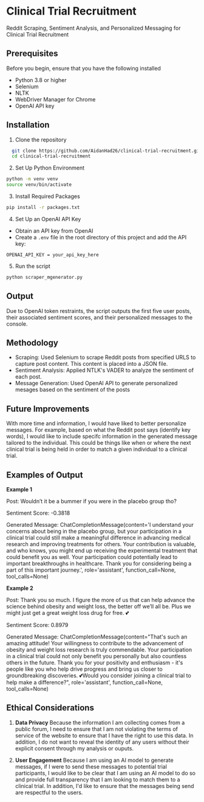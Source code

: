 
# Clinical Trial Recruitment

Reddit Scraping, Sentiment Analysis, and Personalized Messaging for Clinical Trial
Recruitment


## Prerequisites

Before you begin, ensure that you have the following installed
- Python 3.8 or higher
- Selenium
- NLTK
- WebDriver Manager for Chrome
- OpenAI API key

## Installation

1. Clone the repository
```bash
  git clone https://github.com/AidanHad26/clinical-trial-recruitment.git
  cd clinical-trial-recruitment
```
2. Set Up Python Environment
```bash
python -m venv venv
source venv/bin/activate
```
3. Install Required Packages
```bash
pip install -r packages.txt
```
4. Set Up an OpenAI API Key
- Obtain an API key from OpenAI
- Create a `.env` file in the root directory of this project and add the API key:
```
OPENAI_API_KEY = your_api_key_here
```
5. Run the script
```bash
python scraper_mgenerator.py
```
## Output
Due to OpenAI token restraints, the script outputs the first five user posts, their associated sentiment scores, and their personalized messages to the console. 

## Methodology
- Scraping: Used Selenium to scrape Reddit posts from specified URLS to capture post content. This content is placed into a JSON file. 
- Sentiment Analysis: Applied NTLK's VADER to analyze the sentiment of each post.
- Message Generation: Used OpenAI API to generate personalized mesages based on the sentiment of the posts

## Future Improvements
With more time and information, I would have liked to better personalize messages. For example, based on what the Reddit post says (identify key words), I would like to include specifc information in the generated message tailored to the individual. This could be things like when or where the next clinical trial is being held in order to match a given individual to a clinical trial. 

## Examples of Output

**Example 1**

Post: Wouldn’t it be a bummer if you were in the placebo group tho?

Sentiment Score: -0.3818

Generated Message: ChatCompletionMessage(content='I understand your concerns about being in the placebo group, but your participation in a clinical trial could still make a meaningful difference in advancing medical research and improving treatments for others. Your contribution is valuable, and who knows, you might end up receiving the experimental treatment that could benefit you as well. Your participation could potentially lead to important breakthroughs in healthcare. Thank you for considering being a part of this important journey.', role='assistant', function_call=None, tool_calls=None)

**Example 2**

Post: Thank you so much. I figure the more of us that can help advance the science behind obesity and weight loss, the better off we’ll all be. Plus we might just get a great weight loss drug for free. 💕

Sentiment Score: 0.8979

Generated Message: ChatCompletionMessage(content="That's such an amazing attitude! Your willingness to contribute to the advancement of obesity and weight loss research is truly commendable. Your participation in a clinical trial could not only benefit you personally but also countless others in the future. Thank you for your positivity and enthusiasm - it's people like you who help drive progress and bring us closer to groundbreaking discoveries. 💕Would you consider joining a clinical trial to help make a difference?", role='assistant', function_call=None, tool_calls=None)

## Ethical Considerations

1. **Data Privacy**
Because the information I am collecting comes from a public forum, I need to ensure that I am not violating the terms of service of the website to ensure that I have the right to use this data. In addition, I do not want to reveal the identity of any users without their explicit consent through my analysis or ouputs.

2. **User Engagement**
Because I am using an AI model to generate messages, if I were to send these messages to potential trial participants, I would like to be clear that I am using an AI model to do so and provide full transparency that I am looking to match them to a clinical trial. In addition, I'd like to ensure that the messages being send are respectful to the users. 
